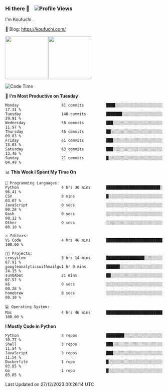 ### Hi there 👋 &nbsp;&nbsp; ![Profile Views](http://img.shields.io/badge/Profile%20Views-1222-blue)

I'm Koufuchi . 

📔 Blog: <https://koufuchi.com/>

<img align="" height="137px" src="https://github-readme-stats-seven-nu-30.vercel.app/api?username=Koufuchi&hide=issues,contribs&show_icons=true&line_height=21&theme=radical&locale=en" /><img align="" height="137px" src="https://github-readme-stats-seven-nu-30.vercel.app/api/top-langs/?username=Koufuchi&layout=compact&hide=blade,html,css,pug,scss&theme=radical&locale=en" />

<!--START_SECTION:waka-->
![Code Time](http://img.shields.io/badge/Code%20Time-232%20hrs%2053%20mins-blue)

📅 **I'm Most Productive on Tuesday** 

```text
Monday                   81 commits          ████░░░░░░░░░░░░░░░░░░░░░   17.31 % 
Tuesday                  140 commits         ███████░░░░░░░░░░░░░░░░░░   29.91 % 
Wednesday                56 commits          ███░░░░░░░░░░░░░░░░░░░░░░   11.97 % 
Thursday                 46 commits          ██░░░░░░░░░░░░░░░░░░░░░░░   09.83 % 
Friday                   61 commits          ███░░░░░░░░░░░░░░░░░░░░░░   13.03 % 
Saturday                 63 commits          ███░░░░░░░░░░░░░░░░░░░░░░   13.46 % 
Sunday                   21 commits          █░░░░░░░░░░░░░░░░░░░░░░░░   04.49 % 
```


📊 **This Week I Spent My Time On** 

```text
💬 Programming Languages: 
Python                   4 hrs 36 mins       ████████████████████████░   96.41 % 
CSV                      8 mins              █░░░░░░░░░░░░░░░░░░░░░░░░   03.07 % 
JavaScript               0 secs              ░░░░░░░░░░░░░░░░░░░░░░░░░   00.28 % 
Bash                     0 secs              ░░░░░░░░░░░░░░░░░░░░░░░░░   00.12 % 
Other                    0 secs              ░░░░░░░░░░░░░░░░░░░░░░░░░   00.10 % 

🔥 Editors: 
VS Code                  4 hrs 46 mins       █████████████████████████   100.00 % 

🐱‍💻 Projects: 
crmsystem                3 hrs 14 mins       █████████████████░░░░░░░░   67.91 % 
googleanalyticswithmailgu1 hr 9 mins         ██████░░░░░░░░░░░░░░░░░░░   24.15 % 
sunQAbot                 21 mins             ██░░░░░░░░░░░░░░░░░░░░░░░   07.57 % 
k6                       0 secs              ░░░░░░░░░░░░░░░░░░░░░░░░░   00.28 % 
homebrew                 0 secs              ░░░░░░░░░░░░░░░░░░░░░░░░░   00.10 % 

💻 Operating System: 
Mac                      4 hrs 46 mins       █████████████████████████   100.00 % 
```

**I Mostly Code in Python** 

```text
Python                   8 repos             ████████░░░░░░░░░░░░░░░░░   30.77 % 
Shell                    3 repos             ███░░░░░░░░░░░░░░░░░░░░░░   11.54 % 
JavaScript               3 repos             ███░░░░░░░░░░░░░░░░░░░░░░   11.54 % 
Dockerfile               1 repo              █░░░░░░░░░░░░░░░░░░░░░░░░   03.85 % 
Go                       1 repo              █░░░░░░░░░░░░░░░░░░░░░░░░   03.85 % 
```




 Last Updated on 27/12/2023 00:26:14 UTC
<!--END_SECTION:waka-->


